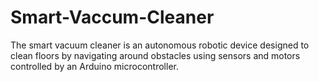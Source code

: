 # Smart-Vaccum-Cleaner
The smart vacuum cleaner is an autonomous robotic device designed to clean floors by navigating around obstacles using sensors and motors controlled by an Arduino microcontroller. 
